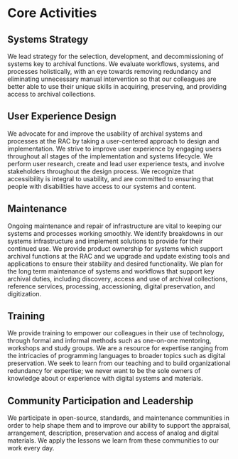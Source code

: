 # Core Activities

## Systems Strategy
We lead strategy for the selection, development, and decommissioning of systems key to archival functions. We evaluate workflows, systems, and processes holistically, with an eye towards removing redundancy and eliminating unnecessary manual intervention so that our colleagues are better able to use their unique skills in acquiring, preserving, and providing access to archival collections.

## User Experience Design
We advocate for and improve the usability of archival systems and processes at the RAC by taking a user-centered approach to design and implementation. We strive to improve user experience by engaging users throughout all stages of the implementation and systems lifecycle. We perform user research, create and lead user experience tests, and involve stakeholders throughout the design process. We recognize that accessibility is integral to usability, and are committed to ensuring that people with disabilities have access to our systems and content.

## Maintenance
Ongoing maintenance and repair of infrastructure are vital to keeping our systems and processes working smoothly. We identify  breakdowns in our systems infrastructure and implement solutions to provide for their continued use. We provide product ownership for systems which support archival functions at the RAC and we upgrade and update existing tools and applications to ensure their stability and desired functionality. We plan for the long term maintenance of systems and workflows that support key archival duties, including discovery, access and use of archival collections, reference services, processing, accessioning, digital preservation, and digitization.

## Training
We provide training to empower our colleagues in their use of technology, through formal and informal methods such as one-on-one mentoring, workshops and study groups. We are a resource for expertise ranging from the intricacies of programming languages to broader topics such as digital preservation. We seek to learn from our teaching and to build organizational redundancy for expertise; we never want to be the sole owners of knowledge about or experience with digital systems and materials.

## Community Participation and Leadership
We participate in open-source, standards, and maintenance communities in order to help shape them and to improve our ability to support the appraisal, arrangement, description, preservation and access of analog and digital materials. We apply the lessons we learn from these communities to our work every day.
